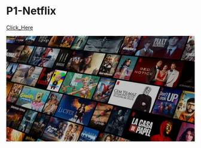 # P1-Netflix

[Click_Here](https://ridvankoseler.github.io/P1-Netflix/)

![](https://github.com/ridvankoseler/P1-Netflix/blob/master/background_image.jpg)
